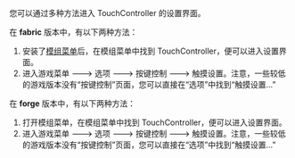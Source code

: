 您可以通过多种方法进入 TouchController 的设置界面。

在 **fabric** 版本中，有以下两种方法：

1. 安装了[模组菜单](https://modrinth.com/mod/modmenu)后，在模组菜单中找到 TouchController，便可以进入设置界面。
2. 进入游戏菜单 ---> 选项 ---> 按键控制 ---> 触摸设置。注意，一些较低的游戏版本没有“按键控制”页面，您可以直接在“选项”中找到“触摸设置…”

在 **forge** 版本中，有以下两种方法：

1. 打开模组菜单，在模组菜单中找到 TouchController，便可以进入设置界面。
2. 进入游戏菜单 ---> 选项 ---> 按键控制 ---> 触摸设置。注意，一些较低的游戏版本没有“按键控制”页面，您可以直接在“选项”中找到“触摸设置…”
